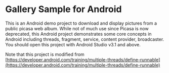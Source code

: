 # Gallery Sample for Android
This is an Android demo project to download and display pictures from a public picasa web album. While not of much use since Picasa is now deprecated, this Android project demonstrates some core concepts in Android including threads, fragment, service, content provider, broadcaster. You should open this project with Android Studio v3.1 and above.

Note that this project is modified from [https://developer.android.com/training/multiple-threads/define-runnable](https://developer.android.com/training/multiple-threads/define-runnable)